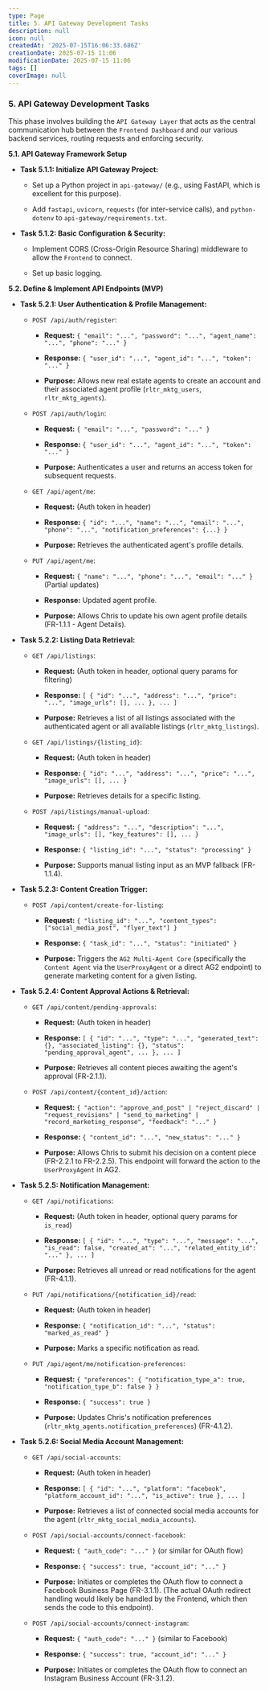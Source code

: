 ```yaml
---
type: Page
title: 5. API Gateway Development Tasks
description: null
icon: null
createdAt: '2025-07-15T16:06:33.686Z'
creationDate: 2025-07-15 11:06
modificationDate: 2025-07-15 11:06
tags: []
coverImage: null
---
```


### 5. API Gateway Development Tasks

This phase involves building the `API Gateway Layer` that acts as the central communication hub between the `Frontend Dashboard` and our various backend services, routing requests and enforcing security.

**5.1. API Gateway Framework Setup**

- **Task 5.1.1: Initialize API Gateway Project:**

    - Set up a Python project in `api-gateway/` (e.g., using FastAPI, which is excellent for this purpose).

    - Add `fastapi`, `uvicorn`, `requests` (for inter-service calls), and `python-dotenv` to `api-gateway/requirements.txt`.

- **Task 5.1.2: Basic Configuration & Security:**

    - Implement CORS (Cross-Origin Resource Sharing) middleware to allow the `Frontend` to connect.

    - Set up basic logging.

**5.2. Define & Implement API Endpoints (MVP)**

- **Task 5.2.1: User Authentication & Profile Management:**

    - `POST /api/auth/register`:

        - **Request:** `{ "email": "...", "password": "...", "agent_name": "...", "phone": "..." }`

        - **Response:** `{ "user_id": "...", "agent_id": "...", "token": "..." }`

        - **Purpose:** Allows new real estate agents to create an account and their associated agent profile (`rltr_mktg_users`, `rltr_mktg_agents`).

    - `POST /api/auth/login`:

        - **Request:** `{ "email": "...", "password": "..." }`

        - **Response:** `{ "user_id": "...", "agent_id": "...", "token": "..." }`

        - **Purpose:** Authenticates a user and returns an access token for subsequent requests.

    - `GET /api/agent/me`:

        - **Request:** (Auth token in header)

        - **Response:** `{ "id": "...", "name": "...", "email": "...", "phone": "...", "notification_preferences": {...} }`

        - **Purpose:** Retrieves the authenticated agent's profile details.

    - `PUT /api/agent/me`:

        - **Request:** `{ "name": "...", "phone": "...", "email": "..." }` (Partial updates)

        - **Response:** Updated agent profile.

        - **Purpose:** Allows Chris to update his own agent profile details (FR-1.1.1 - Agent Details).

- **Task 5.2.2: Listing Data Retrieval:**

    - `GET /api/listings`:

        - **Request:** (Auth token in header, optional query params for filtering)

        - **Response:** `[ { "id": "...", "address": "...", "price": "...", "image_urls": [], ... }, ... ]`

        - **Purpose:** Retrieves a list of all listings associated with the authenticated agent or all available listings (`rltr_mktg_listings`).

    - `GET /api/listings/{listing_id}`:

        - **Request:** (Auth token in header)

        - **Response:** `{ "id": "...", "address": "...", "price": "...", "image_urls": [], ... }`

        - **Purpose:** Retrieves details for a specific listing.

    - `POST /api/listings/manual-upload`:

        - **Request:** `{ "address": "...", "description": "...", "image_urls": [], "key_features": [], ... }`

        - **Response:** `{ "listing_id": "...", "status": "processing" }`

        - **Purpose:** Supports manual listing input as an MVP fallback (FR-1.1.4).

- **Task 5.2.3: Content Creation Trigger:**

    - `POST /api/content/create-for-listing`:

        - **Request:** `{ "listing_id": "...", "content_types": ["social_media_post", "flyer_text"] }`

        - **Response:** `{ "task_id": "...", "status": "initiated" }`

        - **Purpose:** Triggers the `AG2 Multi-Agent Core` (specifically the `Content Agent` via the `UserProxyAgent` or a direct AG2 endpoint) to generate marketing content for a given listing.

- **Task 5.2.4: Content Approval Actions & Retrieval:**

    - `GET /api/content/pending-approvals`:

        - **Request:** (Auth token in header)

        - **Response:** `[ { "id": "...", "type": "...", "generated_text": {}, "associated_listing": {}, "status": "pending_approval_agent", ... }, ... ]`

        - **Purpose:** Retrieves all content pieces awaiting the agent's approval (FR-2.1.1).

    - `POST /api/content/{content_id}/action`:

        - **Request:** `{ "action": "approve_and_post" | "reject_discard" | "request_revisions" | "send_to_marketing" | "record_marketing_response", "feedback": "..." }`

        - **Response:** `{ "content_id": "...", "new_status": "..." }`

        - **Purpose:** Allows Chris to submit his decision on a content piece (FR-2.2.1 to FR-2.2.5). This endpoint will forward the action to the `UserProxyAgent` in AG2.

- **Task 5.2.5: Notification Management:**

    - `GET /api/notifications`:

        - **Request:** (Auth token in header, optional query params for `is_read`)

        - **Response:** `[ { "id": "...", "type": "...", "message": "...", "is_read": false, "created_at": "...", "related_entity_id": "..." }, ... ]`

        - **Purpose:** Retrieves all unread or read notifications for the agent (FR-4.1.1).

    - `PUT /api/notifications/{notification_id}/read`:

        - **Request:** (Auth token in header)

        - **Response:** `{ "notification_id": "...", "status": "marked_as_read" }`

        - **Purpose:** Marks a specific notification as read.

    - `PUT /api/agent/me/notification-preferences`:

        - **Request:** `{ "preferences": { "notification_type_a": true, "notification_type_b": false } }`

        - **Response:** `{ "success": true }`

        - **Purpose:** Updates Chris's notification preferences (`rltr_mktg_agents.notification_preferences`) (FR-4.1.2).

- **Task 5.2.6: Social Media Account Management:**

    - `GET /api/social-accounts`:

        - **Request:** (Auth token in header)

        - **Response:** `[ { "id": "...", "platform": "facebook", "platform_account_id": "...", "is_active": true }, ... ]`

        - **Purpose:** Retrieves a list of connected social media accounts for the agent (`rltr_mktg_social_media_accounts`).

    - `POST /api/social-accounts/connect-facebook`:

        - **Request:** `{ "auth_code": "..." }` (or similar for OAuth flow)

        - **Response:** `{ "success": true, "account_id": "..." }`

        - **Purpose:** Initiates or completes the OAuth flow to connect a Facebook Business Page (FR-3.1.1). (The actual OAuth redirect handling would likely be handled by the Frontend, which then sends the code to this endpoint).

    - `POST /api/social-accounts/connect-instagram`:

        - **Request:** `{ "auth_code": "..." }` (similar to Facebook)

        - **Response:** `{ "success": true, "account_id": "..." }`

        - **Purpose:** Initiates or completes the OAuth flow to connect an Instagram Business Account (FR-3.1.2).

